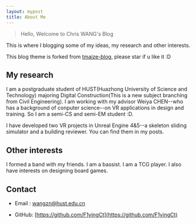 ```yaml
---
layout: mypost
title: About Me
---
```


> Hello, Welcome to Chris WANG's Blog

This is where I blogging some of my ideas, my research and other interests.

This blog theme is forked from [tmaize-blog](https://github.com/TMaize/tmaize-blog), please star if u like it :D

## My research

I am a postgraduate student of HUST(Huazhong University of Science and Technology) majoring Digital Construction(This is a new subject branching from Civil Engineering). I am working with my advisor Weiya CHEN--who has a background of conputer science--on VR applications in design and training. So I am a semi-CS and semi-EM student :D.

I have developed two VR projects in Unreal Engine 4&5--a skeleton sliding simulator and a building reviewer. You can find them in my posts.

## Other interests

I formed a band with my friends. I am a bassist.
I am a TCG player. 
I also have interests on designing board games.

## Contact

- Email&nbsp;: [wangzn@hust.edu.cn](mailto:wangzn@hust.edu.cn)

- GitHub: [https://github.com/F1yingCt](https://github.com/F1yingCt)

